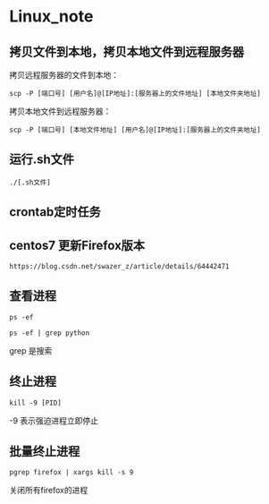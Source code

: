 # Linux_note

## 拷贝文件到本地，拷贝本地文件到远程服务器

拷贝远程服务器的文件到本地：
```
scp -P [端口号] [用户名]@[IP地址]:[服务器上的文件地址] [本地文件夹地址]
```

拷贝本地文件到远程服务器：
```
scp -P [端口号] [本地文件地址] [用户名]@[IP地址]:[服务器上的文件夹地址]
```

## 运行.sh文件
```
./[.sh文件]
```

## crontab定时任务

## centos7 更新Firefox版本
```
https://blog.csdn.net/swazer_z/article/details/64442471
```

## 查看进程
```
ps -ef
```

```
ps -ef | grep python
```
grep 是搜索

## 终止进程
```
kill -9 [PID]
```
-9 表示强迫进程立即停止

## 批量终止进程
```
pgrep firefox | xargs kill -s 9
```
关闭所有firefox的进程

